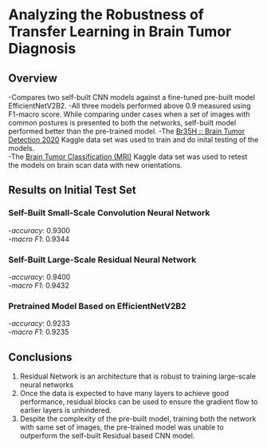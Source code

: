 # Analyzing the Robustness of Transfer Learning in Brain Tumor Diagnosis

## Overview

-Compares two self-built CNN models against a fine-tuned pre-built model EfficientNetV2B2.
-All three models performed above 0.9 measured using F1-macro score. While comparing under cases when a set of images with common postures is presented to both the networks, self-built model performed better than the pre-trained model. 
-The [Br35H :: Brain Tumor Detection 2020](https://www.kaggle.com/datasets/ahmedhamada0/brain-tumor-detection) Kaggle data set was used to train and do inital testing of the models.  
-The [Brain Tumor Classification (MRI)](https://www.kaggle.com/datasets/sartajbhuvaji/brain-tumor-classification-mri?select=Training) Kaggle data set was used to retest the models on brain scan data with new orientations.

## Results on Initial Test Set

### Self-Built Small-Scale Convolution Neural Network  
-*accuracy*: 0.9300  
-*macro F1*: 0.9344  

### Self-Built Large-Scale Residual Neural Network
-*accuracy*: 0.9400  
-*macro F1*: 0.9432  

### Pretrained Model Based on EfficientNetV2B2
-*accuracy*: 0.9233  
-*macro F1*: 0.9235  

## Conclusions

1. Residual Network is an architecture that is robust to training large-scale neural networks
2. Once the data is expected to have many layers to achieve good performance, residual blocks can be used to ensure the gradient flow to earlier layers is unhindered.
3. Despite the complexity of the pre-built model, training both the network with same set of images, the pre-trained model was unable to outperform the self-built Residual based CNN model.
